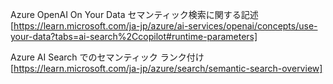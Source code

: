 Azure OpenAI On Your Data
セマンティック検索に関する記述
[https://learn.microsoft.com/ja-jp/azure/ai-services/openai/concepts/use-your-data?tabs=ai-search%2Ccopilot#runtime-parameters]

Azure AI Search でのセマンティック ランク付け
[https://learn.microsoft.com/ja-jp/azure/search/semantic-search-overview]
